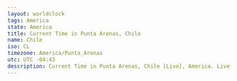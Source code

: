 ```yaml
---
layout: worldclock
tags: America
state: America
title: Current Time in Punta Arenas, Chile
name: Chile
iso: CL
timezone: America/Punta_Arenas
utc: UTC -04:43
description: Current Time in Punta Arenas, Chile [Live], America. Live update now time in Punta Arenas, timezone America/Punta_Arenas, UTC -04:43, Country ISO code & Current Local Time.
---
```


